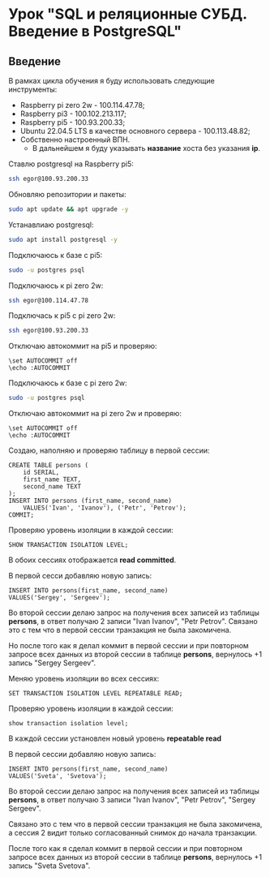 # Урок "SQL и реляционные СУБД. Введение в PostgreSQL"

## Введение

В рамках цикла обучения я буду использовать следующие инструменты:
 * Raspberry pi zero 2w - 100.114.47.78;
 * Raspberry pi3 - 100.102.213.117;
 * Raspberry pi5 - 100.93.200.33;
 * Ubuntu 22.04.5 LTS в качестве основного сервера - 100.113.48.82;
 * Собственно настроенный ВПН.
   * В дальнейшем я буду указывать **название** хоста без указания **ip**.

Ставлю postgresql на Raspberry pi5:
```bash
ssh egor@100.93.200.33
```

Обновляю репозитории и пакеты:
```bash
sudo apt update && apt upgrade -y
```

Устанавлиаю postgresql:
```bash
sudo apt install postgresql -y
```

Подключаюсь к базе с pi5:
```bash
sudo -u postgres psql
```

Подключаюсь к pi zero 2w:
```bash
ssh egor@100.114.47.78
```

Подключась к pi5 с pi zero 2w:
```bash
ssh egor@100.93.200.33
```

Отключаю автокоммит на pi5 и проверяю:
```pgsql
\set AUTOCOMMIT off
\echo :AUTOCOMMIT
```

Подключаюсь к базе с pi zero 2w:
```bash
sudo -u postgres psql 
```


Отключаю автокоммит на pi zero 2w и проверяю:
```pgsql
\set AUTOCOMMIT off
\echo :AUTOCOMMIT
```

Создаю, наполняю и проверяю таблицу в первой сессии:
```pgsql
CREATE TABLE persons (
	id SERIAL, 
	first_name TEXT, 
	second_name TEXT
);
INSERT INTO persons (first_name, second_name) 
	VALUES('Ivan', 'Ivanov'), ('Petr', 'Petrov');
COMMIT;
```

Проверяю уровень изоляции в каждой сессии:
```pgsql
SHOW TRANSACTION ISOLATION LEVEL;
```

В обоих сессиях отображается **read committed**.

В первой сесси добавляю новую запись:
```pgsql
INSERT INTO persons(first_name, second_name) 
VALUES('Sergey', 'Sergeev');
```

Во второй сессии делаю запрос на получения всех записей из таблицы **persons**, в ответ получаю 2 записи "Ivan Ivanov", "Petr Petrov".
Связано это с тем что в первой сессии транзакция не была закомичена.

Но после того как я делал коммит в первой сессии и при повторном запросе всех данных из второй сессии в таблице **persons**, вернулось +1 запись "Sergey Sergeev".

Меняю уровень изоляции во всех сессиях:
```pgsql
SET TRANSACTION ISOLATION LEVEL REPEATABLE READ;
```

Проверяю уровень изоляции в каждой сессии:
```pgsql
show transaction isolation level;
```

В каждой сессии установлен новый уровень **repeatable read**

В первой сессии добавляю новую запись:
```pgsql
INSERT INTO persons(first_name, second_name) 
VALUES('Sveta', 'Svetova');
```

Во второй сессии делаю запрос на получения всех записей из таблицы **persons**, в ответ получаю 3 записи "Ivan Ivanov", "Petr Petrov", "Sergey Sergeev".


Связано это с тем что в первой сессии транзакция не была закомичена, а сессия 2 видит только согласованный снимок до начала транзакции.


После того как я сделал коммит в первой сессии и при повторном запросе всех данных из второй сессии в таблице **persons**, вернулось +1 запись "Sveta Svetova".

